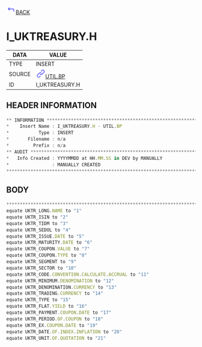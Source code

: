 <img src="../.resources/themes/unicons-line-6563ff/corner-up-left-alt.svg" alt="BACK" width="25" />[BACK](../DOCS/UTIL.BP.md)  
# I_UKTREASURY.H  
|DATA|VALUE|
| --- | --- |
|TYPE|INSERT|
|SOURCE|<img src="../.resources/themes/unicons-line-6563ff/link.svg" alt="UTIL.BP" width="25" />[UTIL.BP](../DOCS/UTIL.BP.md)|
|ID|I_UKTREASURY.H|
    
    
## HEADER INFORMATION  
```javascript
** INFORMATION ****************************************************************
*    Insert Name : I_UKTREASURY.H - UTIL.BP
*           Type : INSERT
*       Filename : n/a
*         Prefix : n/a
** AUDIT **********************************************************************
*   Info Created : YYYYMMDD at HH.MM.SS in DEV by MANUALLY
*                : MANUALLY CREATED
*******************************************************************************
```
## BODY  
```javascript
*******************************************************************************
equate UKTR_LONG.NAME to "1"
equate UKTR_ISIN to "2"
equate UKTR_TIDM to "3"
equate UKTR_SEDOL to "4"
equate UKTR_ISSUE.DATE to "5"
equate UKTR_MATURITY.DATE to "6"
equate UKTR_COUPON.VALUE to "7"
equate UKTR_COUPON.TYPE to "8"
equate UKTR_SEGMENT to "9"
equate UKTR_SECTOR to "10"
equate UKTR_CODE.CONVENTION.CALCULATE.ACCRUAL to "11"
equate UKTR_MINIMUM.DENOMINATION to "12"
equate UKTR_DENOMINATION.CURRENCY to "13"
equate UKTR_TRADING.CURRENCY to "14"
equate UKTR_TYPE to "15"
equate UKTR_FLAT.YIELD to "16"
equate UKTR_PAYMENT.COUPON.DATE to "17"
equate UKTR_PERIOD.OF.COUPON to "18"
equate UKTR_EX.COUPON.DATE to "19"
equate UKTR_DATE.OF.INDEX.INFLATION to "20"
equate UKTR_UNIT.OF.QUOTATION to "21"
```
